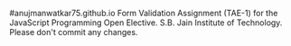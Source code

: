 #anujmanwatkar75.github.io
Form Validation Assignment (TAE-1) for the JavaScript Programming Open Elective. S.B. Jain Institute of Technology. Please don't commit any changes.
